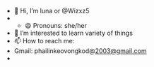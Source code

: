 - 👋 Hi, I’m luna or @Wizxz5
- - 😄 Pronouns: she/her
- 🌱 I’m interested to learn variety of things
- 📫 How to reach me:
- Gmail: phailinkeovongkod@2003@gmail.com
- 


<!---
✨ special ✨ repository because its `README.md` .
--->
